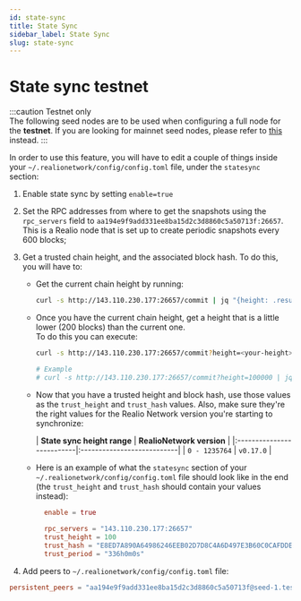 ```yaml
---
id: state-sync
title: State Sync
sidebar_label: State Sync
slug: state-sync
---
```


# State sync testnet
:::caution Testnet only   
The following seed nodes are to be used when configuring a full node for the **testnet**. If you are looking for mainnet seed nodes, please refer to [this](/mainnet/overview) instead.
:::

In order to use this feature, you will have to edit a couple of things inside your `~/.realionetwork/config/config.toml` file,
under the `statesync` section:

1. Enable state sync by setting `enable=true`

2. Set the RPC addresses from where to get the snapshots using the `rpc_servers` field to
   `aa194e9f9add331ee8ba15d2c3d8860c5a50713f:26657`.   
   This is a Realio node that is set up to create periodic snapshots every 600 blocks;

3. Get a trusted chain height, and the associated block hash. To do this, you will have to:
    - Get the current chain height by running:
       ```bash
       curl -s http://143.110.230.177:26657/commit | jq "{height: .result.signed_header.header.height}"
       ```
    - Once you have the current chain height, get a height that is a little lower (200 blocks) than the current one.  
      To do this you can execute:
       ```bash
       curl -s http://143.110.230.177:26657/commit?height=<your-height> | jq "{height: .result.signed_header.header.height, hash: .result.signed_header.commit.block_id.hash}"
 
       # Example
       # curl -s http://143.110.230.177:26657/commit?height=100000 | jq "{height: .result.signed_header.header.height, hash: .result.signed_header.commit.block_id.hash}"
       ```

    - Now that you have a trusted height and block hash, use those values as the `trust_height` and `trust_hash` values. Also,
       make sure they're the right values for the Realio Network version you're starting to synchronize:

       | **State sync height range** | **RealioNetwork version** |
             |:--------------------------|:---------------------------|
       | `0 - 1235764`               | `v0.17.0`                 |
       
    - Here is an example of what the `statesync` section of your `~/.realionetwork/config/config.toml` file should look like in the end (the `trust_height` and `trust_hash` should contain your values instead):
    
      ```toml
        enable = true
    
        rpc_servers = "143.110.230.177:26657"
        trust_height = 100
        trust_hash = "E8ED7A890A64986246EEB02D7D8C4A6D497E3B60C0CAFDDE30F2EE385204C314"
        trust_period = "336h0m0s"
      ```

4. Add peers to `~/.realionetwork/config/config.toml` file:

 ```toml
persistent_peers = "aa194e9f9add331ee8ba15d2c3d8860c5a50713f@seed-1.test.realio.network:26656,......."
 ```
